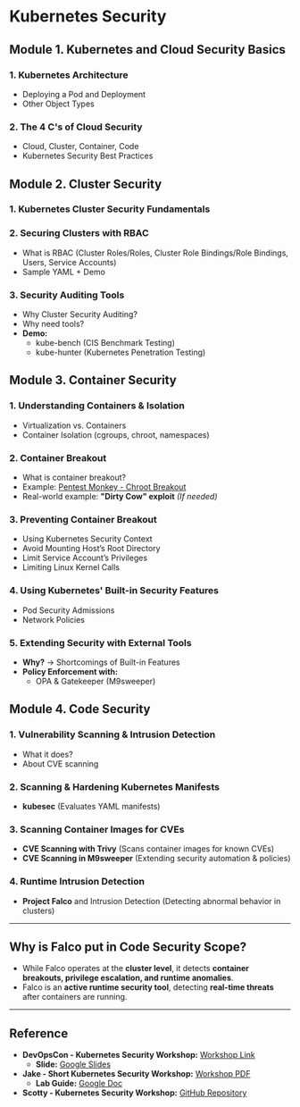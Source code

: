 # Kubernetes Security  

## Module 1. Kubernetes and Cloud Security Basics  
### 1. Kubernetes Architecture  
- Deploying a Pod and Deployment  
- Other Object Types  

### 2. The 4 C's of Cloud Security  
- Cloud, Cluster, Container, Code  
- Kubernetes Security Best Practices  

## Module 2. Cluster Security  
### 1. Kubernetes Cluster Security Fundamentals  

### 2. Securing Clusters with RBAC  
- What is RBAC (Cluster Roles/Roles, Cluster Role Bindings/Role Bindings, Users, Service Accounts)  
- Sample YAML + Demo  

### 3. Security Auditing Tools  
- Why Cluster Security Auditing?  
- Why need tools?  
- **Demo:**  
  - kube-bench (CIS Benchmark Testing)  
  - kube-hunter (Kubernetes Penetration Testing)  

## Module 3. Container Security  
### 1. Understanding Containers & Isolation  
- Virtualization vs. Containers  
- Container Isolation (cgroups, chroot, namespaces)  

### 2. Container Breakout  
- What is container breakout?  
- Example: [Pentest Monkey - Chroot Breakout](https://pentestmonkey.net/blog/chroot-breakout-perl)  
- Real-world example: **"Dirty Cow" exploit** *(If needed)*  

### 3. Preventing Container Breakout  
- Using Kubernetes Security Context  
- Avoid Mounting Host’s Root Directory  
- Limit Service Account’s Privileges  
- Limiting Linux Kernel Calls  

### 4. Using Kubernetes' Built-in Security Features  
- Pod Security Admissions  
- Network Policies  

### 5. Extending Security with External Tools  
- **Why?** → Shortcomings of Built-in Features  
- **Policy Enforcement with:**  
  - OPA & Gatekeeper (M9sweeper)  

## Module 4. Code Security  
### 1. Vulnerability Scanning & Intrusion Detection  
- What it does?  
- About CVE scanning  

### 2. Scanning & Hardening Kubernetes Manifests  
- **kubesec** (Evaluates YAML manifests)  

### 3. Scanning Container Images for CVEs  
- **CVE Scanning with Trivy** (Scans container images for known CVEs)  
- **CVE Scanning in M9sweeper** (Extending security automation & policies)  

### 4. Runtime Intrusion Detection  
- **Project Falco** and Intrusion Detection (Detecting abnormal behavior in clusters)  

---

## Why is Falco put in Code Security Scope?  
- While Falco operates at the **cluster level**, it detects **container breakouts, privilege escalation, and runtime anomalies**.  
- Falco is an **active runtime security tool**, detecting **real-time threats** after containers are running.  

---

## Reference  
- **DevOpsCon - Kubernetes Security Workshop:** [Workshop Link](https://devopscon.io/kubernetes-ecosystem/kubernetes-security-workshop/)  
  - **Slide:** [Google Slides](https://docs.google.com/presentation/d/1b8P19XOtsLzpS5vJtlUhzTVPEByhEQB6wBGotc7c_PE/edit#slide=id.g2010fd6445c_0_667)  
- **Jake - Short Kubernetes Security Workshop:** [Workshop PDF](https://conf42.github.io/static/slides/Conf42%20Kube%20Native%202023%20-%20Jacob%20Beasley.pdf)  
  - **Lab Guide:** [Google Doc](https://docs.google.com/document/d/18wwz2vxDK1kdvCyUMXdr7XcKF0bQ8yrfuRi067RwP8A/edit?tab=t.0#heading=h.3qrtvg9967oy)  
- **Scotty - Kubernetes Security Workshop:** [GitHub Repository](https://github.com/scotty-c/kubernetes-security-workshop/tree/master)  
